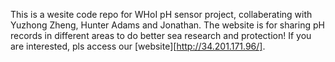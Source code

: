 This is a wesite code repo for WHoI pH sensor project, collaberating with Yuzhong Zheng, Hunter Adams and Jonathan. The website is for sharing pH records in different areas to do better sea research and protection! If you are interested, pls access our [website][http://34.201.171.96/].

